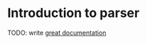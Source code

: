 # Introduction to parser

TODO: write [great documentation](http://jacobian.org/writing/great-documentation/what-to-write/)
